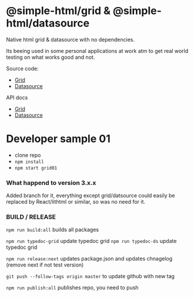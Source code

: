 
# @simple-html/grid & @simple-html/datasource

Native html grid & datasource with no dependencies.

Its beeing used in some personal applications at work atm to get real world testing on what works good and not.

Source code:
* [Grid](https://github.com/simple-html/simple-html/tree/master/packages/grid)
* [Datasource](https://github.com/simple-html/simple-html/tree/master/packages/datasource)

API docs
* [Grid](https://github.com/simple-html/docs/grid/index.html)
* [Datasource](https://github.com/simple-html/docs/datasource/index.html)

# Developer sample 01

* clone repo
* `npm install`
* `npm start grid01`

### What happend to version 3.x.x

Added branch for it, everything except grid/datsource could easily be replaced by React/lithtml or similar, so was no need for it.


### BUILD / RELEASE

`npm run build:all` builds all packages

`npm run typedoc-grid` update typedoc grid
`npm run typedoc-ds` update typedoc grid

`npm run release:next` updates package.json and updates chnagelog (remove next if not test version)

`git push --follow-tags origin master` to update github with new tag

`npm run publish:all` publishes repo, you need to push
